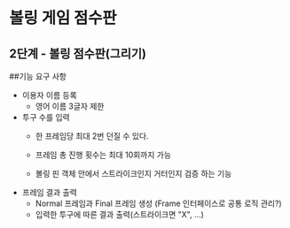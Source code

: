 # 볼링 게임 점수판

## 2단계 - 볼링 점수판(그리기)
##기능 요구 사항
* 이용자 이름 등록
  * 영어 이름 3글자 제한
* 투구 수를 입력
  * 한 프레임당 최대 2번 던질 수 있다.
  * 프레임 총 진행 횟수는 최대 10회까지 가능
  
  * 볼링 핀 객체 안에서 스트라이크인지 거터인지 검증 하는 기능
* 프레임 결과 출력
  * Normal 프레임과 Final 프레임 생성 (Frame 인터페이스로 공통 로직 관리?)
  * 입력한 투구에 따른 결과 출력(스트라이크면 "X", ...)
